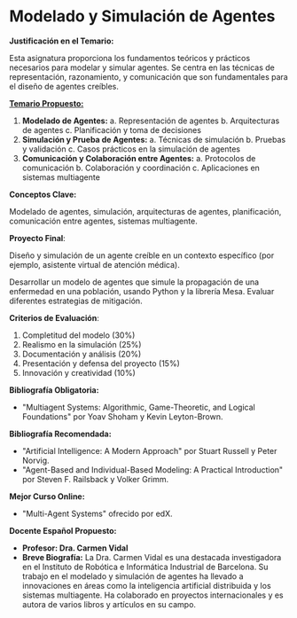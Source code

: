 # Modelado y Simulación de Agentes

**Justificación en el Temario:**

Esta asignatura proporciona los fundamentos teóricos y prácticos necesarios para modelar y simular agentes. Se centra en las técnicas de representación, razonamiento, y comunicación que son fundamentales para el diseño de agentes creíbles.

[**Temario Propuesto:**](Modelado%20y%20Simulacio%CC%81n%20de%20Agentes%20f89b66069aa140cf8682b8598bfaa94a/Temario%20Propuesto%2008c623bd1f9d429297e2f4cc365aa501.md)

1. **Modelado de Agentes:**
a. Representación de agentes
b. Arquitecturas de agentes
c. Planificación y toma de decisiones
2. **Simulación y Prueba de Agentes:**
a. Técnicas de simulación
b. Pruebas y validación
c. Casos prácticos en la simulación de agentes
3. **Comunicación y Colaboración entre Agentes:**
a. Protocolos de comunicación
b. Colaboración y coordinación
c. Aplicaciones en sistemas multiagente

**Conceptos Clave:**

Modelado de agentes, simulación, arquitecturas de agentes, planificación, comunicación entre agentes, sistemas multiagente.

**Proyecto Final**: 

Diseño y simulación de un agente creíble en un contexto específico (por ejemplo, asistente virtual de atención médica).

Desarrollar un modelo de agentes que simule la propagación de una enfermedad en una población, usando Python y la librería Mesa. Evaluar diferentes estrategias de mitigación.

**Criterios de Evaluación**:

1. Completitud del modelo (30%)
2. Realismo en la simulación (25%)
3. Documentación y análisis (20%)
4. Presentación y defensa del proyecto (15%)
5. Innovación y creatividad (10%)

**Bibliografía Obligatoria:**

- "Multiagent Systems: Algorithmic, Game-Theoretic, and Logical Foundations" por Yoav Shoham y Kevin Leyton-Brown.

**Bibliografía Recomendada:**

- "Artificial Intelligence: A Modern Approach" por Stuart Russell y Peter Norvig.
- "Agent-Based and Individual-Based Modeling: A Practical Introduction" por Steven F. Railsback y Volker Grimm.

**Mejor Curso Online:**

- "Multi-Agent Systems" ofrecido por edX.

**Docente Español Propuesto:**

- **Profesor: Dra. Carmen Vidal**
- **Breve Biografía:** La Dra. Carmen Vidal es una destacada investigadora en el Instituto de Robótica e Informática Industrial de Barcelona. Su trabajo en el modelado y simulación de agentes ha llevado a innovaciones en áreas como la inteligencia artificial distribuida y los sistemas multiagente. Ha colaborado en proyectos internacionales y es autora de varios libros y artículos en su campo.